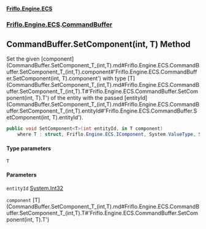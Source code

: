 #### [Friflo.Engine.ECS](index.md#'index')
### [Friflo.Engine.ECS](Friflo.Engine.ECS.md#'Friflo.Engine.ECS').[CommandBuffer](CommandBuffer.md#'Friflo.Engine.ECS.CommandBuffer')

## CommandBuffer.SetComponent<T>(int, T) Method

Set the given [component](CommandBuffer.SetComponent_T_(int,T).md#Friflo.Engine.ECS.CommandBuffer.SetComponent_T_(int,T).component#'Friflo.Engine.ECS.CommandBuffer.SetComponent<T>(int, T).component') with type [T](CommandBuffer.SetComponent_T_(int,T).md#Friflo.Engine.ECS.CommandBuffer.SetComponent_T_(int,T).T#'Friflo.Engine.ECS.CommandBuffer.SetComponent<T>(int, T).T') of the entity with the passed [entityId](CommandBuffer.SetComponent_T_(int,T).md#Friflo.Engine.ECS.CommandBuffer.SetComponent_T_(int,T).entityId#'Friflo.Engine.ECS.CommandBuffer.SetComponent<T>(int, T).entityId').

```csharp
public void SetComponent<T>(int entityId, in T component)
    where T : struct, Friflo.Engine.ECS.IComponent, System.ValueType, System.ValueType;
```
#### Type parameters

<a name='Friflo.Engine.ECS.CommandBuffer.SetComponent_T_(int,T).T'></a>

`T`
#### Parameters

<a name='Friflo.Engine.ECS.CommandBuffer.SetComponent_T_(int,T).entityId'></a>

`entityId` [System.Int32](https://docs.microsoft.com/en-us/dotnet/api/System.Int32#'System.Int32')

<a name='Friflo.Engine.ECS.CommandBuffer.SetComponent_T_(int,T).component'></a>

`component` [T](CommandBuffer.SetComponent_T_(int,T).md#Friflo.Engine.ECS.CommandBuffer.SetComponent_T_(int,T).T#'Friflo.Engine.ECS.CommandBuffer.SetComponent<T>(int, T).T')
